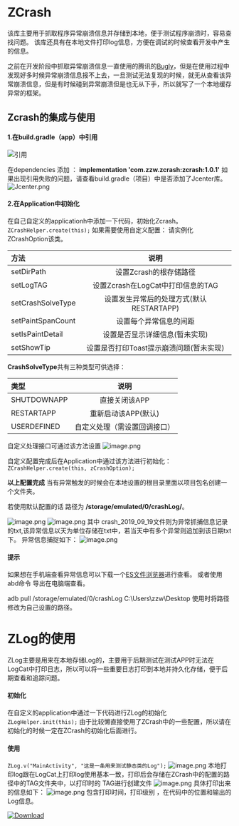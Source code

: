 # ZCrash
该库主要用于抓取程序异常崩溃信息并存储到本地，便于测试程序崩溃时，容易查找问题。
该库还具有在本地文件打印log信息，方便在调试的时候查看开发中产生的信息。

之前在开发阶段中抓取异常崩溃信息一直使用的腾讯的[Bugly](https://bugly.qq.com/v2/)，但是在使用过程中发现好多时候异常崩溃信息报不上去，一旦测试无法复现的时候，就无从查看该异常崩溃信息，但是有时候碰到异常崩溃但是也无从下手，所以就写了一个本地缓存异常的框架。
## Zcrash的集成与使用
#### 1.在build.gradle（app）中引用

![引用](https://upload-images.jianshu.io/upload_images/10747033-f2f21ff487ba7bd4.png?imageMogr2/auto-orient/strip%7CimageView2/2/w/1240)

在dependencies 添加 ：
**implementation 'com.zzw.zcrash:zcrash:1.0.1'**
如果出现引用失败的问题，请查看build.gradle（项目）中是否添加了Jcenter库。
![Jcenter.png](https://upload-images.jianshu.io/upload_images/10747033-f50365766043d89a.png?imageMogr2/auto-orient/strip%7CimageView2/2/w/1240)

#### 2.在Application中初始化
在自己自定义的applicationh中添加一下代码，初始化Zcrash。
`  ZCrashHelper.create(this); `
如果需要使用自定义配置：
请实例化ZCrashOption该类。

|方法|说明|
|:-|:-:|
|setDirPath|设置Zcrash的根存储路径|
|setLogTAG|设置Zcrash在LogCat中打印信息的TAG|
|setCrashSolveType|设置发生异常后的处理方式(默认RESTARTAPP)|
|setPaintSpanCount|设置每个异常信息的间距|
|setIsPaintDetail|设置是否显示详细信息(暂未实现)|
|setShowTip|设置是否打印Toast提示崩溃问题(暂未实现)|

**CrashSolveType**共有三种类型可供选择：


|类型|说明|
|:-|:-:|
|SHUTDOWNAPP|直接关闭该APP|
|RESTARTAPP|重新启动该APP(默认)|
|USERDEFINED|自定义处理（需设置回调接口）|

自定义处理接口可通过该方法设置
![image.png](https://upload-images.jianshu.io/upload_images/10747033-25996789362c8bd8.png?imageMogr2/auto-orient/strip%7CimageView2/2/w/1240)

自定义配置完成后在Application中通过该方法进行初始化：
  `ZCrashHelper.create(this, zCrashOption);`

**以上配置完成**
当有异常触发的时候会在本地设置的根目录里面以项目包名创建一个文件夹。

若使用默认配置的话 路径为    **/storage/emulated/0/crashLog/**。

![image.png](https://upload-images.jianshu.io/upload_images/10747033-d294fdafa7dd7a9d.png?imageMogr2/auto-orient/strip%7CimageView2/2/w/1240)
![image.png](https://upload-images.jianshu.io/upload_images/10747033-1e626abb5bb1448a.png?imageMogr2/auto-orient/strip%7CimageView2/2/w/1240)
其中 crash_2019_09_19文件则为异常抓捕信息记录的txt,该异常信息以天为单位存储在txt中，若当天中有多个异常则追加到该日期txt下。
异常信息捕捉如下：
![image.png](https://upload-images.jianshu.io/upload_images/10747033-9ee448aa6389b663.png?imageMogr2/auto-orient/strip%7CimageView2/2/w/1240)
#### 提示

如果想在手机端查看异常信息可以下载一个[ES文件浏览器](http://www.estrongs.com/)进行查看。
或者使用abd命令 导出在电脑端查看。

adb pull /storage/emulated/0/crashLog  C:\Users\zzw\Desktop
使用时将路径修改为自己设置的路径。




# ZLog的使用
ZLog主要是用来在本地存储Log的，主要用于后期测试在测试APP时无法在LogCat中打印日志，所以可以将一些重要日志打印到本地并持久化存储，便于后期查看和追踪问题。
#### 初始化

在自定义的application中通过一下代码进行ZLog的初始化
`  ZLogHelper.init(this);`
由于比较懒直接使用了ZCrash中的一些配置，所以请在初始化的时候一定在ZCrash的初始化后面进行。

#### 使用

  `ZLog.v("MainActivity", "这是一条用来测试静态类的Log");`
![image.png](https://upload-images.jianshu.io/upload_images/10747033-3cc27140e4e440bb.png?imageMogr2/auto-orient/strip%7CimageView2/2/w/1240)
本地打印log跟在LogCat上打印log使用基本一致，打印后会存储在ZCrash中的配置的路径中的TAG文件夹中，以打印时的 TAG进行创建文件
![image.png](https://upload-images.jianshu.io/upload_images/10747033-0426ec661df0756c.png?imageMogr2/auto-orient/strip%7CimageView2/2/w/1240)
具体打印出来的信息如下：
![image.png](https://upload-images.jianshu.io/upload_images/10747033-9179037018acab43.png?imageMogr2/auto-orient/strip%7CimageView2/2/w/1240)
包含打印时间，打印级别 ，在代码中的位置和输出的Log信息。


[ ![Download](https://api.bintray.com/packages/zzw8421/maven/zcrash/images/download.svg?version=1.0.0) ](https://bintray.com/zzw8421/maven/zcrash/1.0.0/link)